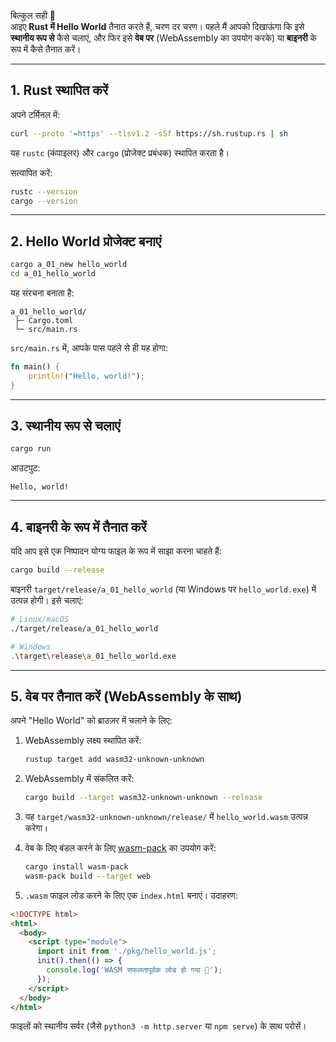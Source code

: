 बिल्कुल सही 🚀  
आइए **Rust में Hello World** तैनात करते हैं, चरण दर चरण। पहले मैं आपको दिखाऊंगा कि इसे **स्थानीय रूप से** कैसे चलाएं, और फिर इसे **वेब पर** (WebAssembly का उपयोग करके) या **बाइनरी** के रूप में कैसे तैनात करें।

---

## 1. Rust स्थापित करें

अपने टर्मिनल में:

```bash
curl --proto '=https' --tlsv1.2 -sSf https://sh.rustup.rs | sh
```

यह `rustc` (कंपाइलर) और `cargo` (प्रोजेक्ट प्रबंधक) स्थापित करता है।

सत्यापित करें:

```bash
rustc --version
cargo --version
```

---

## 2. Hello World प्रोजेक्ट बनाएं

```bash
cargo a_01_new hello_world
cd a_01_hello_world
```

यह संरचना बनाता है:

```
a_01_hello_world/
 ├─ Cargo.toml
 └─ src/main.rs
```

`src/main.rs` में, आपके पास पहले से ही यह होगा:

```rust
fn main() {
    println!("Hello, world!");
}
```

---

## 3. स्थानीय रूप से चलाएं

```bash
cargo run
```

आउटपुट:

```
Hello, world!
```

---

## 4. बाइनरी के रूप में तैनात करें

यदि आप इसे एक निष्पादन योग्य फाइल के रूप में साझा करना चाहते हैं:

```bash
cargo build --release
```

बाइनरी `target/release/a_01_hello_world` (या Windows पर `hello_world.exe`) में उत्पन्न होगी। इसे चलाएं:

```bash
# Linux/macOS
./target/release/a_01_hello_world

# Windows
.\target\release\a_01_hello_world.exe
```

---

## 5. वेब पर तैनात करें (WebAssembly के साथ)

अपने "Hello World" को ब्राउज़र में चलाने के लिए:

1. WebAssembly लक्ष्य स्थापित करें:

   ```bash
   rustup target add wasm32-unknown-unknown
   ```

2. WebAssembly में संकलित करें:

   ```bash
   cargo build --target wasm32-unknown-unknown --release
   ```

3. यह `target/wasm32-unknown-unknown/release/` में `hello_world.wasm` उत्पन्न करेगा।

4. वेब के लिए बंडल करने के लिए [wasm-pack](https://rustwasm.github.io/wasm-pack/) का उपयोग करें:

   ```bash
   cargo install wasm-pack
   wasm-pack build --target web
   ```

5. `.wasm` फाइल लोड करने के लिए एक `index.html` बनाएं। उदाहरण:

```html
<!DOCTYPE html>
<html>
  <body>
    <script type="module">
      import init from './pkg/hello_world.js';
      init().then(() => {
        console.log('WASM सफलतापूर्वक लोड हो गया 🚀');
      });
    </script>
  </body>
</html>
```

फाइलों को स्थानीय सर्वर (जैसे `python3 -m http.server` या `npm serve`) के साथ परोसें।
